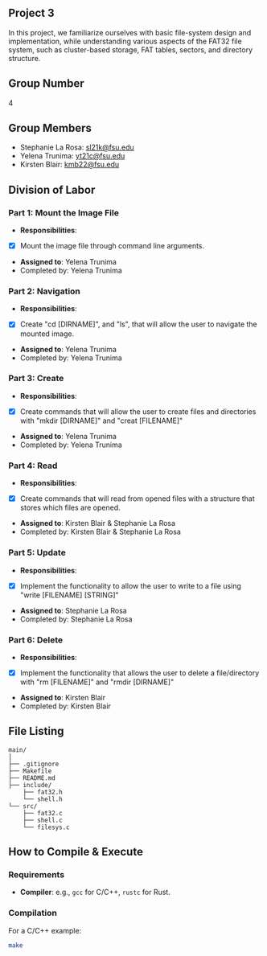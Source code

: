 ## Project 3

In this project, we familiarize ourselves with basic file-system design and implementation, while
understanding various aspects of the FAT32 file system, such as cluster-based storage, FAT
tables, sectors, and directory structure.

## Group Number
4

## Group Members
- Stephanie La Rosa: sl21k@fsu.edu
- Yelena Trunima: yt21c@fsu.edu
- Kirsten Blair: kmb22@fsu.edu

## Division of Labor

### Part 1: Mount the Image File
- **Responsibilities**: 
- [X] Mount the image file through command line arguments.
- **Assigned to**: Yelena Trunima
- Completed by: Yelena Trunima

### Part 2: Navigation
- **Responsibilities**:
- [X]  Create "cd [DIRNAME]", and "ls", that will allow the user to navigate the mounted image.
- **Assigned to**: Yelena Trunima
- Completed by: Yelena Trunima

### Part 3: Create
- **Responsibilities**:
- [X] Create commands that will allow the user to create files and directories with "mkdir [DIRNAME]" and "creat [FILENAME]"
- **Assigned to**: Yelena Trunima
- Completed by: Yelena Trunima

### Part 4: Read
- **Responsibilities**:
- [X] Create commands that will read from opened files with a structure that stores which files are opened.
- **Assigned to**: Kirsten Blair & Stephanie La Rosa
- Completed by: Kirsten Blair & Stephanie La Rosa

### Part 5: Update
- **Responsibilities**:
- [X] Implement the functionality to allow the user to write to a file using "write [FILENAME] [STRING]"
- **Assigned to**: Stephanie La Rosa
- Completed by: Stephanie La Rosa

### Part 6: Delete
- **Responsibilities**:
- [X] Implement the functionality that allows the user to delete a file/directory with "rm [FILENAME]" and "rmdir [DIRNAME]"
- **Assigned to**: Kirsten Blair
- Completed by: Kirsten Blair

## File Listing
```
main/
│
├── .gitignore
├── Makefile
├── README.md
├── include/
    ├── fat32.h
    └── shell.h
└── src/
    ├── fat32.c
    ├── shell.c
    └── filesys.c
```
## How to Compile & Execute

### Requirements
- **Compiler**: e.g., `gcc` for C/C++, `rustc` for Rust.

### Compilation
For a C/C++ example:
```bash
make
```
